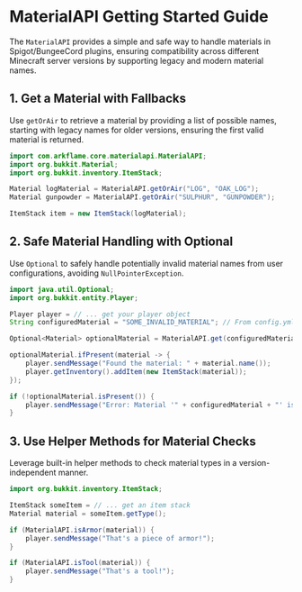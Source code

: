 # MaterialAPI Getting Started Guide

The `MaterialAPI` provides a simple and safe way to handle materials in Spigot/BungeeCord plugins, ensuring compatibility across different Minecraft server versions by supporting legacy and modern material names.

## 1. Get a Material with Fallbacks

Use `getOrAir` to retrieve a material by providing a list of possible names, starting with legacy names for older versions, ensuring the first valid material is returned.

```java
import com.arkflame.core.materialapi.MaterialAPI;
import org.bukkit.Material;
import org.bukkit.inventory.ItemStack;

Material logMaterial = MaterialAPI.getOrAir("LOG", "OAK_LOG");
Material gunpowder = MaterialAPI.getOrAir("SULPHUR", "GUNPOWDER");

ItemStack item = new ItemStack(logMaterial);
```

## 2. Safe Material Handling with Optional

Use `Optional` to safely handle potentially invalid material names from user configurations, avoiding `NullPointerException`.

```java
import java.util.Optional;
import org.bukkit.entity.Player;

Player player = // ... get your player object
String configuredMaterial = "SOME_INVALID_MATERIAL"; // From config.yml

Optional<Material> optionalMaterial = MaterialAPI.get(configuredMaterial);

optionalMaterial.ifPresent(material -> {
    player.sendMessage("Found the material: " + material.name());
    player.getInventory().addItem(new ItemStack(material));
});

if (!optionalMaterial.isPresent()) {
    player.sendMessage("Error: Material '" + configuredMaterial + "' is not valid!");
}
```

## 3. Use Helper Methods for Material Checks

Leverage built-in helper methods to check material types in a version-independent manner.

```java
import org.bukkit.inventory.ItemStack;

ItemStack someItem = // ... get an item stack
Material material = someItem.getType();

if (MaterialAPI.isArmor(material)) {
    player.sendMessage("That's a piece of armor!");
}

if (MaterialAPI.isTool(material)) {
    player.sendMessage("That's a tool!");
}
```